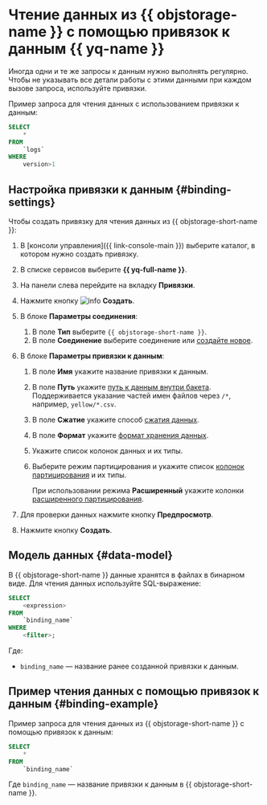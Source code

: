 # Чтение данных из {{ objstorage-name }} с помощью привязок к данным {{ yq-name }}

Иногда одни и те же запросы к данным нужно выполнять регулярно. Чтобы не указывать все детали работы с этими данными при каждом вызове запроса, используйте привязки.

Пример запроса для чтения данных с использованием привязки к данным:

```sql
SELECT
    *
FROM
    `logs`
WHERE
    version>1
```

## Настройка привязки к данным {#binding-settings}

Чтобы создать привязку для чтения данных из {{ objstorage-short-name }}:

1. В [консоли управления]({{ link-console-main }}) выберите каталог, в котором нужно создать привязку.
1. В списке сервисов выберите **{{ yq-full-name }}**.
1. На панели слева перейдите на вкладку **Привязки**.
1. Нажмите кнопку ![info](../../_assets/console-icons/plus.svg) **Создать**.
1. В блоке **Параметры соединения**:

   1. В поле **Тип** выберите `{{ objstorage-short-name }}`.
   1. В поле **Соединение** выберите соединение или [создайте новое](./object-storage.md#create_connection).

1. В блоке **Параметры привязки к данным**:

   1. В поле **Имя** укажите название привязки к данным.
   1. В поле **Путь** укажите [путь к данным внутри бакета](object-storage.md#path_format). Поддерживается указание частей имен файлов через `/*`, например, `yellow/*.csv`.
   1. В поле **Сжатие** укажите способ [сжатия данных](formats.md#compression).
   1. В поле **Формат** укажите [формат хранения данных](formats.md#formats).
   1. Укажите список колонок данных и их типы.
   1. Выберите режим партицирования и укажите список [колонок партицирования](../concepts/partitioning.md) и их типы.

      При использовании режима **Расширенный** укажите колонки [расширенного партицирования](../concepts/partition-projection.md).

1. Для проверки данных нажмите кнопку **Предпросмотр**.
1. Нажмите кнопку **Создать**.

## Модель данных {#data-model}

В {{ objstorage-short-name }} данные хранятся в файлах в бинарном виде. Для чтения данных используйте SQL-выражение:

```sql
SELECT
    <expression>
FROM
    `binding_name`
WHERE
    <filter>;
```

Где:

* `binding_name` — название ранее созданной привязки к данным.

## Пример чтения данных c помощью привязок к данным {#binding-example}

Пример запроса для чтения данных из {{ objstorage-short-name }} с помощью привязок к данным:

```sql
SELECT
    *
FROM
    `binding_name`
```

Где `binding_name` — название привязки к данным в {{ objstorage-short-name }}.
